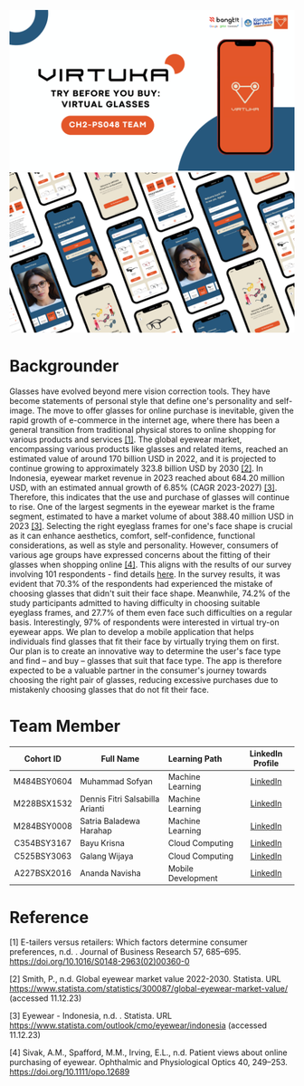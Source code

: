 ![alt text](https://github.com/VIRTUKA-BangkitAcademy/.github/blob/main/profile/CH2-PS048%20TEAM.png?raw=true)
![alt text](https://github.com/VIRTUKA-BangkitAcademy/.github/blob/main/profile/CH2-PS048%20TEAM%20(1).png?raw=true)

# Backgrounder
Glasses have evolved beyond mere vision correction tools. They have become statements of personal style that define one's personality and self-image. The move to offer glasses for online purchase is inevitable, given the rapid growth of e-commerce in the internet age, where there has been a general transition from traditional physical stores to online shopping for various products and services [[1]](https://www.sciencedirect.com/science/article/abs/pii/S0148296302003600?via%3Dihub). The global eyewear market, encompassing various products like glasses and related items, reached an estimated value of around 170 billion USD in 2022, and it is projected to continue growing to approximately 323.8 billion USD by 2030 [[2]](https://www.statista.com/statistics/300087/global-eyewear-market-value/). In Indonesia, eyewear market revenue in 2023 reached about 684.20 million USD, with an estimated annual growth of 6.85% (CAGR 2023-2027) [[3]](https://www.statista.com/outlook/cmo/eyewear/indonesia). Therefore, this indicates that the use and purchase of glasses will continue to rise. One of the largest segments in the eyewear market is the frame segment, estimated to have a market volume of about 388.40 million USD in 2023 [[3]](https://www.statista.com/outlook/cmo/eyewear/indonesia). Selecting the right eyeglass frames for one's face shape is crucial as it can enhance aesthetics, comfort, self-confidence, functional considerations, as well as style and personality. However, consumers of various age groups have expressed concerns about the fitting of their glasses when shopping online [[4]](https://onlinelibrary.wiley.com/doi/10.1111/opo.12689). This aligns with the results of our survey involving 101 respondents - find details [here](https://public.tableau.com/app/profile/iamsofyann/viz/VirtuakuSurveyResults/Story1). In the survey results, it was evident that 70.3% of the respondents had experienced the mistake of choosing glasses that didn't suit their face shape. Meanwhile, 74.2% of the study participants admitted to having difficulty in choosing suitable eyeglass frames, and 27.7% of them even face such difficulties on a regular basis. Interestingly, 97% of respondents were interested in virtual try-on eyewear apps. We plan to develop a mobile application that helps individuals find glasses that fit their face by virtually trying them on first. Our plan is to create an innovative way to determine the user's face type and find – and buy – glasses that suit that face type. The app is therefore expected to be a valuable partner in the consumer's journey towards choosing the right pair of glasses, reducing excessive purchases due to mistakenly choosing glasses that do not fit their face.
# Team Member 
|Cohort ID |        Full Name         |          Learning Path       | LinkedIn Profile | 
|:----------------:|------------------------|:----------------------------|:-------------------------------------------------------------:|
| M484BSY0604      | Muhammad Sofyan | Machine Learning | [LinkedIn](https://www.linkedin.com/in/iamsofyann/)|
| M228BSX1532      | Dennis Fitri Salsabilla Arianti | Machine Learning  | [LinkedIn](https://www.linkedin.com/in/dennis-fitri-salsabilla-arianti/)|
| M284BSY0008       | Satria Baladewa Harahap | Machine Learning  | [LinkedIn](https://www.linkedin.com/in/sbharahap/)|
| C354BSY3167      | Bayu Krisna | Cloud Computing | [LinkedIn](https://www.linkedin.com/in/bayu-krisna-a38a10229/)       |
| C525BSY3063      | Galang Wijaya | Cloud Computing | [LinkedIn](https://www.linkedin.com/in/galang-wijaya/)|
| A227BSX2016      | Ananda Navisha | Mobile Development | [LinkedIn](https://www.linkedin.com/in/anandanavisha/)|
# Reference
[1] E-tailers versus retailers: Which factors determine consumer preferences, n.d. . Journal of Business Research 57, 685–695. https://doi.org/10.1016/S0148-2963(02)00360-0

[2] Smith, P., n.d. Global eyewear market value 2022-2030. Statista. URL https://www.statista.com/statistics/300087/global-eyewear-market-value/ (accessed 11.12.23)

[3] Eyewear - Indonesia, n.d. . Statista. URL https://www.statista.com/outlook/cmo/eyewear/indonesia (accessed 11.12.23)

[4] Sivak, A.M., Spafford, M.M., Irving, E.L., n.d. Patient views about online purchasing of eyewear. Ophthalmic and Physiological Optics 40, 249–253. https://doi.org/10.1111/opo.12689
